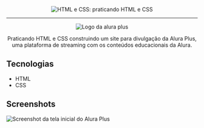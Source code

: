 
<p align="center"> <img src="https://imgur.com/BASzVop.png" alt="HTML e CSS: praticando HTML e CSS"> </p>

<hr>

<p align="center"> <img src="https://github.com/MonicaHillman/aluraplus/blob/aula04/img/Logo.png?raw=true" alt="Logo da alura plus"> </p>
<p align="center">Praticando HTML e CSS construindo um site para divulgação da Alura Plus, uma plataforma de streaming com os conteúdos educacionais da Alura.</p>




## Tecnologias
* HTML
* CSS

## Screenshots
![Screenshot da tela inicial do Alura Plus](https://imgur.com/nKUf7MK.png)
